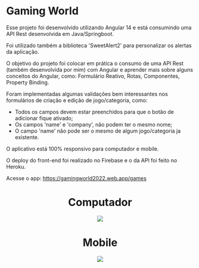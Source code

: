 # Gaming World

Esse projeto foi desenvolvido utilizando Angular 14 e está consumindo uma API Rest desenvolvida em Java/Springboot.

Foi utilizado também a biblioteca 'SweetAlert2' para personalizar os alertas da aplicação.

O objetivo do projeto foi colocar em prática o consumo de uma API Rest (também desenvolvida por mim) com Angular e aprender mais sobre alguns conceitos do Angular, como: Formulário Reativo, Rotas, Componentes, Property Binding.

Foram implementadas algumas validações bem interessantes nos formulários de criação e edição de jogo/categoria, como: 
- Todos os campos devem estar preenchidos para que o botão de adicionar fique ativado;
- Os campos 'name' e 'company', não podem ter o mesmo nome;
- O campo 'name' não pode ser o mesmo de algum jogo/categoria ja existente.

O aplicativo está 100% responsivo para computador e mobile.

O deploy do front-end foi realizado no Firebase e o da API foi feito no Heroku.

Acesse o app: https://gamingworld2022.web.app/games
<div align="center">
  
  # Computador
  <img src="https://user-images.githubusercontent.com/92813829/192581005-4f79cc62-a310-495a-89c6-edbe6ff4af96.PNG"/>
  
  # Mobile
  <img src="https://user-images.githubusercontent.com/92813829/192580727-9f7477be-05a1-47e8-a697-41253327f0b0.PNG"/>
 </div>


